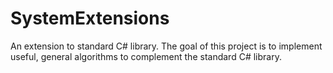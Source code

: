 # SystemExtensions
An extension to standard C# library. The goal of this project is to implement useful, general algorithms to complement the standard C# library.
